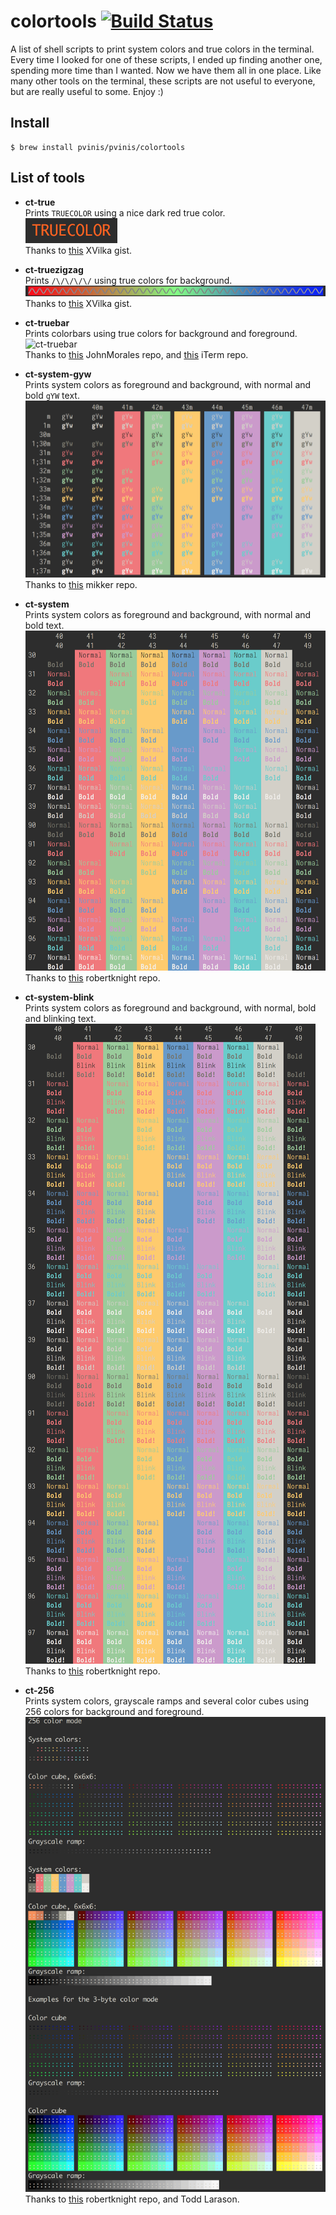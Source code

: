 # colortools [![Build Status](https://travis-ci.org/pvinis/colortools.svg?branch=master)](https://travis-ci.org/pvinis/colortools)

A list of shell scripts to print system colors and true colors in the terminal. Every time I looked for one of these scripts, I ended up finding another one, spending more time than I wanted. Now we have them all in one place. Like many other tools on the terminal, these scripts are not useful to everyone, but are really useful to some. Enjoy :)

## Install
	$ brew install pvinis/pvinis/colortools

## List of tools

- **ct-true**  
  Prints `TRUECOLOR` using a nice dark red true color.  
  ![ct-true](/images/ct-true.png?raw=true "ct-true")  
  Thanks to [this](https://gist.github.com/XVilka/8346728) XVilka gist.

- **ct-truezigzag**  
  Prints `/\/\/\/\/` using true colors for background.  
  ![ct-truezigzag](/images/ct-truezigzag.png?raw=true "ct-truezigzag")  
  Thanks to [this](https://gist.github.com/XVilka/8346728) XVilka gist.

- **ct-truebar**  
  Prints colorbars using true colors for background and foreground.  
  ![ct-truebar](/images/ct-truebar.png?raw=true "ct-truebar")  
  Thanks to [this](https://github.com/JohnMorales/dotfiles/blob/master/colors/24-bit-color.sh) JohnMorales repo, and [this](https://github.com/gnachman/iTerm2/blob/master/tests/24-bit-color.sh) iTerm repo.

- **ct-system-gyw**  
  Prints system colors as foreground and background, with normal and bold `gYW` text.  
  ![ct-system-gyw](/images/ct-system-gyw.png?raw=true "ct-system-gyw")  
  Thanks to [this](https://raw.githubusercontent.com/mikker/dotfiles/master/bin/colortest.sh) mikker repo.

- **ct-system**  
  Prints system colors as foreground and background, with normal and bold text.  
  ![ct-system](/images/ct-system.png?raw=true "ct-system")  
  Thanks to [this](https://raw.githubusercontent.com/robertknight/konsole/master/tests/colortest.sh) robertknight repo.

- **ct-system-blink**  
  Prints system colors as foreground and background, with normal, bold and blinking text.  
  ![ct-system-blink](/images/ct-system-blink.png?raw=true "ct-system-blink")  
  Thanks to [this](https://raw.githubusercontent.com/robertknight/konsole/master/tests/colortest.sh) robertknight repo.

- **ct-256**  
  Prints system colors, grayscale ramps and several color cubes using 256 colors for background and foreground.  
  ![ct-256](/images/ct-256.png?raw=true "ct-256")  
  Thanks to [this](https://github.com/robertknight/konsole/blob/master/tests/color-spaces.pl) robertknight repo, and Todd Larason.
